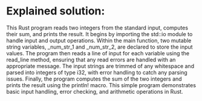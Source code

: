 
# Explained solution: 
This Rust program reads two integers from the standard input, computes their sum, and prints the result. It begins by importing the std::io module to handle input and output operations. Within the main function, two mutable string variables, _num_str_1 and _num_str_2, are declared to store the input values. The program then reads a line of input for each variable using the read_line method, ensuring that any read errors are handled with an appropriate message. The input strings are trimmed of any whitespace and parsed into integers of type i32, with error handling to catch any parsing issues. Finally, the program computes the sum of the two integers and prints the result using the println! macro. This simple program demonstrates basic input handling, error checking, and arithmetic operations in Rust.


